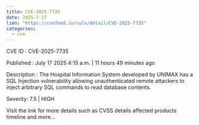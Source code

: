```yaml
--- 
title: CVE-2025-7735
date: 2025-7-17
lien: "https://cvefeed.io/vuln/detail/CVE-2025-7735"
categories:
  - cve
---
```


CVE ID : CVE-2025-7735

Published :  July 17
2025
4:15 a.m. | 11 hours
49 minutes ago

Description : The Hospital Information System developed by UNIMAX has a SQL Injection vulnerability
allowing unauthenticated remote attackers to inject arbitrary SQL commands to read database contents.

Severity: 7.5 | HIGH

Visit the link for more details
such as CVSS details
affected products
timeline
and more...
